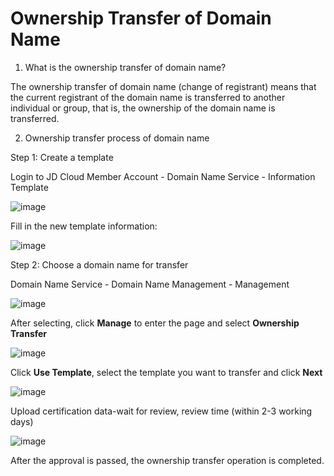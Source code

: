 # Ownership Transfer of Domain Name

1. What is the ownership transfer of domain name?

The ownership transfer of domain name (change of registrant) means that the current registrant of the domain name is transferred to another individual or group, that is, the ownership of the domain name is transferred.

2. Ownership transfer process of domain name

Step 1: Create a template

Login to JD Cloud Member Account - Domain Name Service - Information Template

![image](../../../../image/Domain-Name/chuangjianmobanguohu1.png)

Fill in the new template information:

![image](../../../../image/Domain-Name/chuangjianmobanguohu2.png)

Step 2: Choose a domain name for transfer

Domain Name Service - Domain Name Management - Management

![image](../../../../image/Domain-Name/chuangjianmobanguohu3.png)

After selecting, click **Manage** to enter the page and select **Ownership Transfer**

![image](../../../../image/Domain-Name/chuangjianmobanguohu4.png)

Click **Use Template**, select the template you want to transfer and click **Next**

![image](../../../../image/Domain-Name/chuangjianmobanguohu5.png)
 
Upload certification data-wait for review, review time (within 2-3 working days)

![image](../../../../image/Domain-Name/xinximoban1.png)
 
After the approval is passed, the ownership transfer operation is completed.






